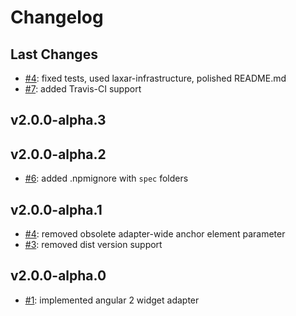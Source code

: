 # Changelog

## Last Changes

- [#4](https://github.com/LaxarJS/laxar-angular2-adapter/issues/4): fixed tests, used laxar-infrastructure, polished README.md
- [#7](https://github.com/LaxarJS/laxar-angular2-adapter/issues/7): added Travis-CI support


## v2.0.0-alpha.3
## v2.0.0-alpha.2

- [#6](https://github.com/LaxarJS/laxar-angular2-adapter/issues/6): added .npmignore with `spec` folders


## v2.0.0-alpha.1

- [#4](https://github.com/LaxarJS/laxar-angular2-adapter/issues/4): removed obsolete adapter-wide anchor element parameter
- [#3](https://github.com/LaxarJS/laxar-angular2-adapter/issues/3): removed dist version support


## v2.0.0-alpha.0

- [#1](https://github.com/LaxarJS/laxar-angular2-adapter/issues/1): implemented angular 2 widget adapter
